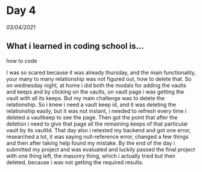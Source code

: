 # Day 4
_03/04/2021_

## What i learned in coding school is...
how to code

I was so scared because it was already thursday, and the main functionality, your many to many relationship was not figured out, how to delete that. So on wednesday night, at home i did both the modals for adding the vaults and keeps and by clicking on the vaults, on vault page i was getting the vault with all its keeps. But my main challenge was to delete the relationship. So i knew i need a vault keep id, and it was deleting the relationship easily, but it was not instant, i needed to refresh every time i deleted a vaultkeep to see the page. Then got the point that after the deletion i need to give that page all the remaining keeps of that particular vault by its vaultId. That day also i retested my backend and got one error, researched a lot, it was saying null-reference error, changed a few things and then after taking help found my mistake. By the end of the day i submitted my project and was evaluated and luckily  passed the final project with one thing left, the masonry thing, which i actually tried but then deleted, because i was not getting the required results.

